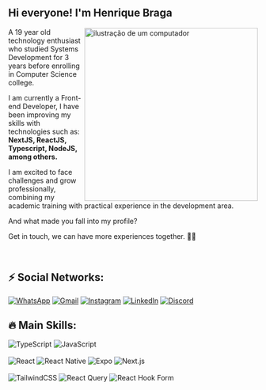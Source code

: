 ## Hi everyone! I'm Henrique Braga

 
<img src="https://raw.githubusercontent.com/MicaelliMedeiros/micaellimedeiros/master/image/computer-illustration.png" alt="ilustração de um computador" min-width="400px" max-width="400px" width="350px" align="right">
<p align="left"> 
  A 19 year old technology enthusiast who studied Systems Development for 3 years before enrolling in Computer Science college. 
      
  I am currently a Front-end Developer, I have been improving my skills with technologies such as: <strong>NextJS, ReactJS, Typescript, NodeJS, among others.</strong>
  
  I am excited to face challenges and grow professionally, combining my academic training with practical experience in the development area.

  And what made you fall into my profile?

  Get in touch, we can have more experiences together. 🚀🚀
</p>

<br>

## ⚡ Social Networks:
<div align="left"> 
  <a href="https://twitter.com/braginha_hen1" title="Twitter">
  <img src="https://img.shields.io/badge/-Twitter-000000?style=flat-square&labelColor=000000&logo=X&logoColor=white&link=https://twitter.com/braginha_hen1" alt="WhatsApp"/></a>
  
  <a href="mailto:shenrique40moreira@gmail.com" title="Gmail">
  <img src="https://img.shields.io/badge/-Gmail-FF0000?style=flat-square&labelColor=FF0000&logo=gmail&logoColor=white&link=shenrique40moreira@gmail.com" alt="Gmail"/></a>
  
  <a href="https://www.instagram.com/hen1_braga/" title="Instagram">
  <img src="https://img.shields.io/badge/-Instagram-DF0174?style=flat-square&labelColor=DF0174&logo=instagram&logoColor=white&link=https://www.instagram.com/hen1_braga/" alt="Instagram"/></a>
  
  <a href="https://www.linkedin.com/in/h-braga/" title="LinkedIn">
  <img src="https://img.shields.io/badge/-Linkedin-0e76a8?style=flat-square&logo=Linkedin&logoColor=white&link=https://www.linkedin.com/in/h-braga/" alt="LinkedIn"/></a>
  
  <a href="https://discord.com/users/290246723471933451" title="Discord">
  <img src="https://img.shields.io/badge/-Discord-3b5998?style=flat-square&labelColor=3b5998&logo=discord&logoColor=white&link=https://discord.com/users/290246723471933451" alt="Discord"/></a>
 </div>

  ## 🔥 Main Skills:
  <div>
    <img alt="TypeScript" src="https://img.shields.io/badge/TypeScript-007ACC?style=for-the-badge&logo=typescript&logoColor=white" />
    <img alt="JavaScript" src="https://img.shields.io/badge/JavaScript-F7DF1E?style=for-the-badge&logo=javascript&logoColor=black" />
  </div>
  <br />
  <div>
    <img alt="React" src="https://img.shields.io/badge/React-20232A?style=for-the-badge&logo=react&logoColor=61DAFB" />
    <img alt="React Native" src="https://img.shields.io/badge/react_native-%2320232a.svg?style=for-the-badge&amp;logo=react&amp;logoColor=%2361DAFB" />
    <img alt="Expo" src="https://img.shields.io/badge/expo-1C1E24?style=for-the-badge&amp;logo=expo&amp;logoColor=#D04A37" />
    <img alt="Next.js" src="https://img.shields.io/badge/Next-black?style=for-the-badge&logo=next.js&logoColor=white" />
  </div>
  <br />
  <div>
    <img alt="TailwindCSS" src="https://img.shields.io/badge/tailwindcss-%2338B2AC.svg?style=for-the-badge&logo=tailwind-css&logoColor=white" />
    <img alt="React Query" src="https://img.shields.io/badge/-React%20Query-FF4154?style=for-the-badge&logo=react%20query&logoColor=white" />
    <img alt="React Hook Form" src="https://img.shields.io/badge/React%20Hook%20Form-%23EC5990.svg?style=for-the-badge&logo=reacthookform&logoColor=white" />
  </div>

  
